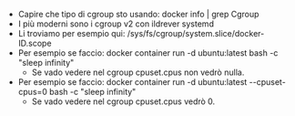 * Capire che tipo di cgroup sto usando: docker info | grep Cgroup
* I più moderni sono i cgroup v2 con ildrever systemd
* Li troviamo per esempio qui: /sys/fs/cgroup/system.slice/docker-ID.scope
* Per esempio se faccio: docker container run -d ubuntu:latest bash -c "sleep infinity"
    * Se vado vedere nel cgroup cpuset.cpus non vedrò nulla.
* Per esempio se faccio: docker container run -d ubuntu:latest --cpuset-cpus=0 bash -c "sleep infinity"
    * Se vado vedere nel cgroup cpuset.cpus vedrò 0.
